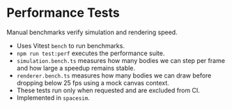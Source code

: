 # Performance Tests

Manual benchmarks verify simulation and rendering speed.

- Uses Vitest `bench` to run benchmarks.
- `npm run test:perf` executes the performance suite.
- `simulation.bench.ts` measures how many bodies we can step per frame and how large a speedup remains stable.
- `renderer.bench.ts` measures how many bodies we can draw before dropping below 25 fps using a mock canvas context.
- These tests run only when requested and are excluded from CI.
- Implemented in `spacesim`.
